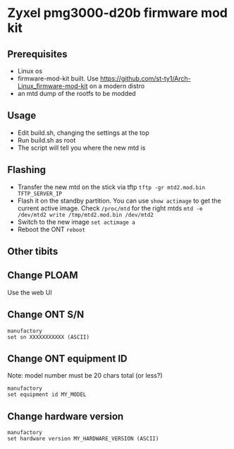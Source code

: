 # Zyxel pmg3000-d20b firmware mod kit

## Prerequisites
- Linux os
- firmware-mod-kit built. Use https://github.com/st-ty1/Arch-Linux_firmware-mod-kit on a modern distro
- an mtd dump of the rootfs to be modded

## Usage
- Edit build.sh, changing the settings at the top
- Run build.sh as root
- The script will tell you where the new mtd is

## Flashing
- Transfer the new mtd on the stick via tftp
`tftp -gr mtd2.mod.bin TFTP_SERVER_IP`
- Flash it on the standby partition. You can use `show actimage` to get the current active image. Check `/proc/mtd` for the right mtds
`mtd -e /dev/mtd2 write /tmp/mtd2.mod.bin /dev/mtd2`
- Switch to the new image
`set actimage a`
- Reboot the ONT
`reboot`

## Other tibits
## Change PLOAM
Use the web UI
## Change ONT S/N
```
manufactory
set sn XXXXXXXXXXX (ASCII)
```
## Change ONT equipment ID
Note: model number must be 20 chars total (or less?)
```
manufactory
set equipment id MY_MODEL
```
## Change hardware version
```
manufactory
set hardware version MY_HARDWARE_VERSION (ASCII)
```
